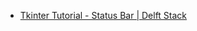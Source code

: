 - [Tkinter Tutorial - Status Bar | Delft Stack](https://www.delftstack.com/tutorial/tkinter-tutorial/tkinter-status-bar/)